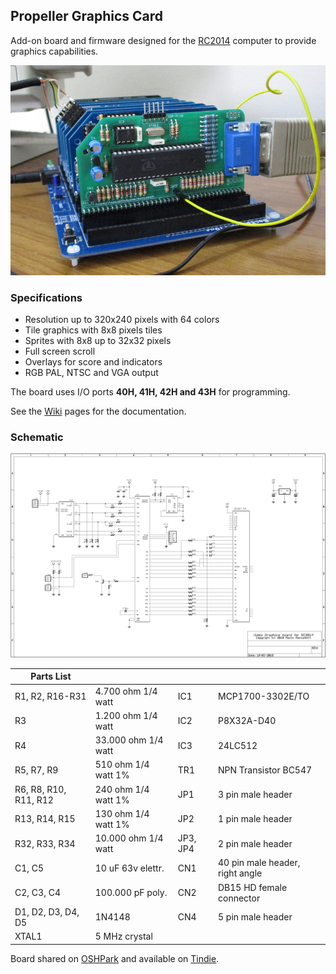 ## Propeller Graphics Card

Add-on board and firmware designed for the [RC2014](http://rc2014.co.uk/) computer to provide graphics capabilities.

![The board](board.jpg)

### Specifications

 * Resolution up to 320x240 pixels with 64 colors
 * Tile graphics with 8x8 pixels tiles
 * Sprites with 8x8 up to 32x32 pixels
 * Full screen scroll
 * Overlays for score and indicators
 * RGB PAL, NTSC and VGA output

The board uses I/O ports **40H, 41H, 42H and 43H** for programming.

See the [Wiki](https://github.com/maccasoft/propeller-graphics-card/wiki) pages for the documentation.

### Schematic

![The schematic](schematic.png)


| Parts List            |                     |          |                                 |
| --------------------- | ------------------- | -------- | ------------------------------- |
| R1, R2, R16-R31       | 4.700 ohm 1/4 watt  | IC1      | MCP1700-3302E/TO                |
| R3                    | 1.200 ohm 1/4 watt  | IC2      | P8X32A-D40                      |
| R4                    | 33.000 ohm 1/4 watt | IC3      | 24LC512                         |
| R5, R7, R9            | 510 ohm 1/4 watt 1% | TR1      | NPN Transistor BC547            |
| R6, R8, R10, R11, R12 | 240 ohm 1/4 watt 1% | JP1      | 3 pin male header               |
| R13, R14, R15         | 130 ohm 1/4 watt 1% | JP2      | 1 pin male header               |
| R32, R33, R34         | 10.000 ohm 1/4 watt | JP3, JP4 | 2 pin male header               |
| C1, C5                | 10 uF 63v elettr.   | CN1      | 40 pin male header, right angle |
| C2, C3, C4            | 100.000 pF poly.    | CN2      | DB15 HD female connector        |
| D1, D2, D3, D4, D5    | 1N4148              | CN4      | 5 pin male header               |
| XTAL1                 | 5 MHz crystal       |          |                                 |


Board shared on [OSHPark](https://oshpark.com/shared_projects/1gud4wQD) and available on [Tindie](https://www.tindie.com/stores/maccasoft/).



